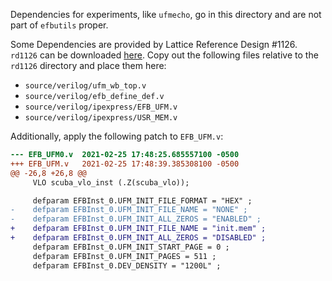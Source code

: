 Dependencies for experiments, like `ufmecho`, go in this directory and are
not part of `efbutils` proper.

Some Dependencies are provided by Lattice Reference Design \#1126. `rd1126`
can be downloaded [here](https://www.latticesemi.com/products/designsoftwareandip/intellectualproperty/referencedesigns/referencedesign04/ram-typeinterfaceforembedded-ufm).
Copy out the following files relative to the `rd1126` directory and place them
here:

* `source/verilog/ufm_wb_top.v`
* `source/verilog/efb_define_def.v`
* `source/verilog/ipexpress/EFB_UFM.v`
* `source/verilog/ipexpress/USR_MEM.v`

Additionally, apply the following patch to `EFB_UFM.v`:

```diff
--- EFB_UFM0.v  2021-02-25 17:48:25.685557100 -0500
+++ EFB_UFM.v   2021-02-25 17:48:39.385308100 -0500
@@ -26,8 +26,8 @@
     VLO scuba_vlo_inst (.Z(scuba_vlo));

     defparam EFBInst_0.UFM_INIT_FILE_FORMAT = "HEX" ;
-    defparam EFBInst_0.UFM_INIT_FILE_NAME = "NONE" ;
-    defparam EFBInst_0.UFM_INIT_ALL_ZEROS = "ENABLED" ;
+    defparam EFBInst_0.UFM_INIT_FILE_NAME = "init.mem" ;
+    defparam EFBInst_0.UFM_INIT_ALL_ZEROS = "DISABLED" ;
     defparam EFBInst_0.UFM_INIT_START_PAGE = 0 ;
     defparam EFBInst_0.UFM_INIT_PAGES = 511 ;
     defparam EFBInst_0.DEV_DENSITY = "1200L" ;
```
